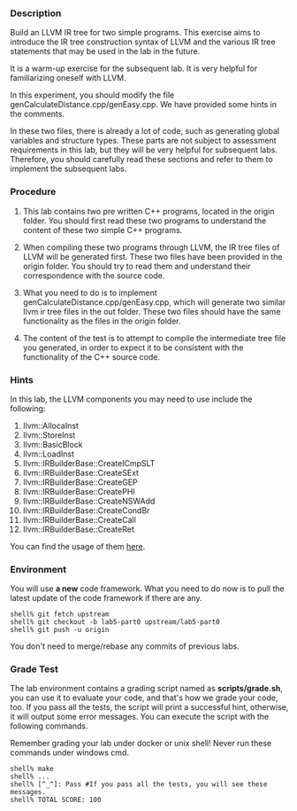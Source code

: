 ### Description

Build an LLVM IR tree for two simple programs. This exercise aims to introduce the IR tree construction syntax of LLVM and the various IR tree statements that may be used in the lab in the future.

It is a warm-up exercise for the subsequent lab. It is very helpful for familiarizing oneself with LLVM.

In this experiment, you should modify the file genCalculateDistance.cpp/genEasy.cpp. We have provided some hints in the comments.

In these two files, there is already a lot of code, such as generating global variables and structure types. These parts are not subject to assessment requirements in this lab, but they will be very helpful for subsequent labs. Therefore, you should carefully read these sections and refer to them to implement the subsequent labs.

### Procedure

1. This lab contains two pre written C++ programs, located in the origin folder. You should first read these two programs to understand the content of these two simple C++ programs.

2. When compiling these two programs through LLVM, the IR tree files of LLVM will be generated first. These two files have been provided in the origin folder. You should try to read them and understand their correspondence with the source code.

3. What you need to do is to implement genCalculateDistance.cpp/genEasy.cpp, which will generate two similar llvm ir tree files in the out folder. These two files should have the same functionality as the files in the origin folder.

4. The content of the test is to attempt to compile the intermediate tree file you generated, in order to expect it to be consistent with the functionality of the C++ source code.

### Hints

In this lab, the LLVM components you may need to use include the following:

1. llvm::AllocaInst
2. llvm::StoreInst
3. llvm::BasicBlock
4. llvm::LoadInst
5. llvm::IRBuilderBase::CreateICmpSLT
6. llvm::IRBuilderBase::CreateSExt
7. llvm::IRBuilderBase::CreateGEP
8. llvm::IRBuilderBase::CreatePHI
9. llvm::IRBuilderBase::CreateNSWAdd
10. llvm::IRBuilderBase::CreateCondBr
11. llvm::IRBuilderBase::CreateCall
12. llvm::IRBuilderBase::CreateRet

You can find the usage of them [here](https://releases.llvm.org/1.1/docs/ProgrammersManual.html).


### Environment

You will use **a new** code framework. What you need to do now is to pull the latest update of the code framework if there are any.

```
shell% git fetch upstream
shell% git checkout -b lab5-part0 upstream/lab5-part0
shell% git push -u origin
```

You don't need to merge/rebase any commits of previous labs.

### Grade Test

The lab environment contains a grading script named as **scripts/grade.sh**, you can use it to evaluate your code, and that's how we grade your code, too. If you pass all the tests, the script will print a successful hint, otherwise, it will output some error messages. You can execute the script with the following commands.

Remember grading your lab under docker or unix shell! Never run these commands under windows cmd.

```
shell% make
shell% ...
shell% [^_^]: Pass #If you pass all the tests, you will see these messages.
shell% TOTAL SCORE: 100
```

